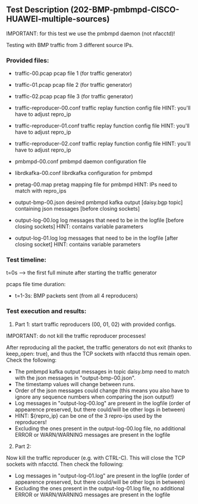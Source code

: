 ## Test Description (202-BMP-pmbmpd-CISCO-HUAWEI-multiple-sources)

IMPORTANT: for this test we use the pmbmpd daemon (not nfacctd)!

Testing with BMP traffic from 3 different source IPs.

### Provided files:

- traffic-00.pcap              pcap file 1 (for traffic generator)
- traffic-01.pcap              pcap file 2 (for traffic generator)
- traffic-02.pcap              pcap file 3 (for traffic generator)
- traffic-reproducer-00.conf   traffic replay function config file          HINT: you'll have to adjust repro_ip
- traffic-reproducer-01.conf   traffic replay function config file          HINT: you'll have to adjust repro_ip
- traffic-reproducer-02.conf   traffic replay function config file          HINT: you'll have to adjust repro_ip

- pmbmpd-00.conf               pmbmpd daemon configuration file
- librdkafka-00.conf           librdkafka configuration for pmbmpd

- pretag-00.map                pretag mapping file for pmbmpd              HINT: IPs need to match with repro_ips

- output-bmp-00.json           desired pmbmpd kafka output [daisy.bgp topic] containing json messages [before closing sockets]
- output-log-00.log            log messages that need to be in the logfile [before closing sockets]          HINT: contains variable parameters
- output-log-01.log            log messages that need to be in the logfile [after closing socket]            HINT: contains variable parameters

### Test timeline:

t=0s --> the first full minute after starting the traffic generator

pcaps file time duration: 
- t=1-3s: BMP packets sent (from all 4 reproducers)

### Test execution and results:

1. Part 1: start traffic reproducers (00, 01, 02) with provided configs. 

IMPORTANT: do not kill the traffic reproducer processes!

After reproducing all the packet, the traffic generators do not exit (thanks to keep_open: true), and thus the TCP sockets with nfacctd thus remain open. Check the following:

- The pmbmpd kafka output messages in topic daisy.bmp need to match with the json messages in "output-bmp-00.json".
- The timestamp values will change between runs.
- Order of the json messages could change (this means you also have to ignore any sequence numbers when comparing the json output!)
- Log messages in "output-log-00.log" are present in the logfile (order of appearence preserved, but there could/will be other logs in between)
- HINT: ${repro_ip} can be one of the 3 repro-ips used by the reproducers!
- Excluding the ones present in the output-log-00.log file, no additional ERROR or WARN/WARNING messages are present in the logfile

2. Part 2: 

Now kill the traffic reproducer (e.g. with CTRL-C). This will close the TCP sockets with nfacctd. 
Then check the following:

- Log messages in "output-log-01.log" are present in the logfile (order of appearence preserved, but there could/will be other logs in between)
- Excluding the ones present in the output-log-01.log file, no additional ERROR or WARN/WARNING messages are present in the logfile
